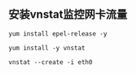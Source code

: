 ## 安装vnstat监控网卡流量
`yum install epel-release -y`

`yum install -y vnstat`

`vnstat --create -i eth0`
